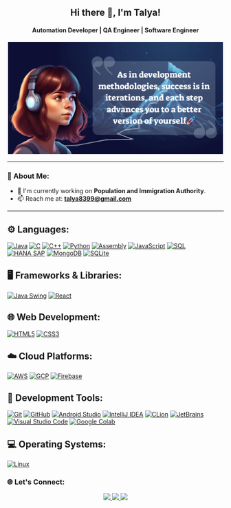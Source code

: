 <h2 align="center">Hi there 👋, I'm Talya!</h2>
<h4 align="center">Automation Developer | QA Engineer | Software Engineer</h4>

<p align="center">
  <img src="https://github.com/Talya2003/Talya2003/blob/main/%D7%94%D7%95%D7%A1%D7%A3%20%D7%9B%D7%95%D7%AA%D7%A8%D7%AA.png" width="500" />
</p>

---

### 🚀 About Me:
- 🔭 I'm currently working on **Population and Immigration Authority**.
- 📫 Reach me at: **[talya8399@gmail.com](mailto:talya8399@gmail.com)**
---

## ⚙️ Languages:
<a href="#"><img src="https://img.shields.io/badge/Java-ED8B00?style=for-the-badge&logo=java&logoColor=white" title="Java"></a>
<a href="#"><img src="https://img.shields.io/badge/C-A8B9CC?style=for-the-badge&logo=c&logoColor=white" title="C"></a>
<a href="#"><img src="https://img.shields.io/badge/C++-00599C?style=for-the-badge&logo=cplusplus&logoColor=white" title="C++"></a>
<a href="#"><img src="https://img.shields.io/badge/Python-3776AB?style=for-the-badge&logo=python&logoColor=white" title="Python"></a>
<a href="#"><img src="https://img.shields.io/badge/Assembly-525252?style=for-the-badge&logo=assembly&logoColor=white" title="Assembly"></a>
<a href="#"><img src="https://img.shields.io/badge/JavaScript-F7DF1E?style=for-the-badge&logo=javascript&logoColor=black" title="JavaScript"></a>
<a href="#"><img src="https://img.shields.io/badge/SQL-4479A1?style=for-the-badge&logo=postgresql&logoColor=white" title="SQL"></a>
<a href="#"><img src="https://img.shields.io/badge/SAP%20HANA-0FAAFF?style=for-the-badge&logo=sap&logoColor=white" title="HANA SAP"></a>
<a href="#"><img src="https://img.shields.io/badge/MongoDB-47A248?style=for-the-badge&logo=mongodb&logoColor=white" title="MongoDB"></a>
<a href="#"><img src="https://img.shields.io/badge/SQLite-003B57?style=for-the-badge&logo=sqlite&logoColor=white" title="SQLite"></a>

## 🖥️ Frameworks & Libraries:
<a href="#"><img src="https://img.shields.io/badge/Swing-5382A1?style=for-the-badge&logo=java&logoColor=white" title="Java Swing"></a>
<a href="#"><img src="https://img.shields.io/badge/React-61DAFB?style=for-the-badge&logo=react&logoColor=black" title="React"></a>

## 🌐 Web Development:
<a href="#"><img src="https://img.shields.io/badge/HTML5-E34F26?style=for-the-badge&logo=html5&logoColor=white" title="HTML5"></a>
<a href="#"><img src="https://img.shields.io/badge/CSS3-1572B6?style=for-the-badge&logo=css3&logoColor=white" title="CSS3"></a>

## ☁️ Cloud Platforms:
<a href="#"><img src="https://img.shields.io/badge/AWS-232F3E?style=for-the-badge&logo=amazon-aws&logoColor=white" title="AWS"></a>
<a href="#"><img src="https://img.shields.io/badge/GCP-4285F4?style=for-the-badge&logo=google-cloud&logoColor=white" title="GCP"></a>
<a href="#"><img src="https://img.shields.io/badge/Firebase-FFCA28?style=for-the-badge&logo=firebase&logoColor=black" title="Firebase"></a>

## 🔧 Development Tools:
<a href="#"><img src="https://img.shields.io/badge/Git-F05032?style=for-the-badge&logo=git&logoColor=white" title="Git"></a>
<a href="#"><img src="https://img.shields.io/badge/GitHub-181717?style=for-the-badge&logo=github&logoColor=white" title="GitHub"></a>
<a href="#"><img src="https://img.shields.io/badge/Android%20Studio-3DDC84?style=for-the-badge&logo=android-studio&logoColor=white" title="Android Studio"></a>
<a href="#"><img src="https://img.shields.io/badge/IntelliJ_IDEA-000000?style=for-the-badge&logo=intellij-idea&logoColor=white" title="IntelliJ IDEA"></a>
<a href="#"><img src="https://img.shields.io/badge/CLion-000000?style=for-the-badge&logo=clion&logoColor=white" title="CLion"></a>
<a href="#"><img src="https://img.shields.io/badge/JetBrains-000000?style=for-the-badge&logo=jetbrains&logoColor=white" title="JetBrains"></a>
<a href="#"><img src="https://img.shields.io/badge/Visual_Studio_Code-007ACC?style=for-the-badge&logo=visual-studio-code&logoColor=white" title="Visual Studio Code"></a>
<a href="#"><img src="https://img.shields.io/badge/Google_Colab-F9AB00?style=for-the-badge&logo=google-colab&logoColor=white" title="Google Colab"></a>

## 💻 Operating Systems:
<a href="#"><img src="https://img.shields.io/badge/Linux-FCC624?style=for-the-badge&logo=linux&logoColor=black" title="Linux"></a>



### 🌐 Let's Connect:
<p align="center">
  <a href="https://linkedin.com/in/YourLinkedInProfile" target="_blank">
    <img src="https://img.shields.io/badge/-LinkedIn-0077B5?style=for-the-badge&logo=linkedin"/>
  </a>
  <a href="https://github.com/Talya2003" target="_blank">
    <img src="https://img.shields.io/badge/-GitHub-333?style=for-the-badge&logo=github"/>
  </a>
  <a href="mailto:YourEmail@example.com">
    <img src="https://img.shields.io/badge/-Email-D14836?style=for-the-badge&logo=gmail&logoColor=white"/>
  </a>
</p>

